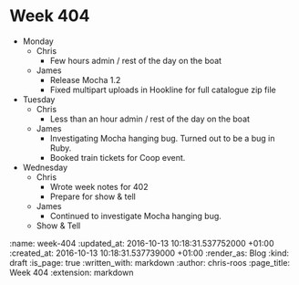 Week 404
========

* Monday
  * Chris
    * Few hours admin / rest of the day on the boat
  * James
    * Release Mocha 1.2
    * Fixed multipart uploads in Hookline for full catalogue zip file
* Tuesday
  * Chris
    * Less than an hour admin / rest of the day on the boat
  * James
    * Investigating Mocha hanging bug. Turned out to be a bug in Ruby.
    * Booked train tickets for Coop event.
* Wednesday
  * Chris
    * Wrote week notes for 402
    * Prepare for show & tell
  * James
    * Continued to investigate Mocha hanging bug.
  * Show & Tell

:name: week-404
:updated_at: 2016-10-13 10:18:31.537752000 +01:00
:created_at: 2016-10-13 10:18:31.537739000 +01:00
:render_as: Blog
:kind: draft
:is_page: true
:written_with: markdown
:author: chris-roos
:page_title: Week 404
:extension: markdown
